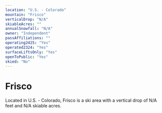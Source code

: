 ```yaml
---
location: "U.S. - Colorado"
mountain: "Frisco"
verticalDrop: "N/A"
skiableAcres: ""
annualSnowfall: "N/A"
owner: "Independent"
passAffiliations: ""
operating2425: "Yes"
operated2324: "Yes"
surfaceLiftsOnly: "Yes"
openToPublic: "Yes"
skied: "No"
---
```


# Frisco

Located in U.S. - Colorado, Frisco is a ski area with a vertical drop of N/A feet and N/A skiable acres.